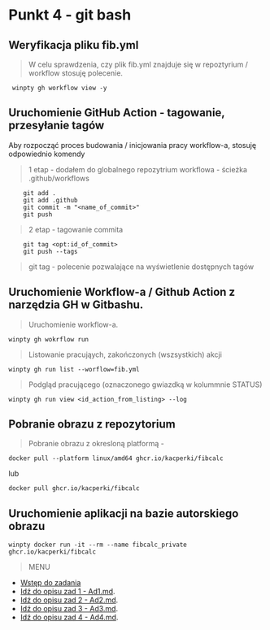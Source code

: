 # Punkt 4 - git bash
## Weryfikacja pliku fib.yml
> W celu sprawdzenia, czy plik fib.yml znajduje się w repoztyrium / workflow stosuję polecenie.
```
 winpty gh workflow view -y
```

## Uruchomienie GitHub Action - tagowanie, przesyłanie tagów
Aby rozpocząć proces budowania / inicjowania pracy workflow-a, stosuję odpowiednio komendy
> 1 etap - dodałem do globalnego repozytrium workflowa - ścieżka .github/workflows
```
    git add .
    git add .github
    git commit -m "<name_of_commit>"
    git push
```
> 2 etap - tagowanie commita
``` 
    git tag <opt:id_of_commit>
    git push --tags
```
> git tag - polecenie pozwalające na wyświetlenie dostępnych tagów


## Uruchomienie Workflow-a / Github Action z narzędzia GH w Gitbashu.
> Uruchomienie workflow-a.
```
winpty gh wokrflow run
```
> Listowanie pracująych, zakończonych (wszsystkich) akcji
```
winpty gh run list --worflow=fib.yml
```
> Podgląd pracującego (oznaczonego gwiazdką w kolummnie STATUS)
```
winpty gh run view <id_action_from_listing> --log
```

## Pobranie obrazu z repozytorium
> Pobranie obrazu z okresloną platformą - 
```
docker pull --platform linux/amd64 ghcr.io/kacperki/fibcalc
```
lub 
```
docker pull ghcr.io/kacperki/fibcalc
```

## Uruchomienie aplikacji na bazie autorskiego obrazu
```
winpty docker run -it --rm --name fibcalc_private ghcr.io/kacperki/fibcalc
```

> MENU
*  [Wstęp do zadania](https://github.com/KacperKi/FibCalc/blob/main/Informacje%20wstepne.md)
*  [Idź do opisu zad 1 - Ad1.md](https://github.com/KacperKi/FibCalc/blob/main/Ad1.md).
*  [Idź do opisu zad 2 - Ad2.md](https://github.com/KacperKi/FibCalc/blob/main/Ad2.md).
*  [Idź do opisu zad 3 - Ad3.md](https://github.com/KacperKi/FibCalc/blob/main/Ad3.md).
*  [Idź do opisu zad 4 - Ad4.md](https://github.com/KacperKi/FibCalc/blob/main/Ad4.md).